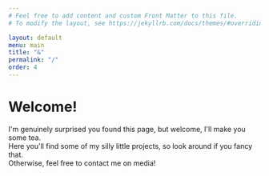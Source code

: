 ```yaml
---
# Feel free to add content and custom Front Matter to this file.
# To modify the layout, see https://jekyllrb.com/docs/themes/#overriding-theme-defaults

layout: default
menu: main
title: "&"
permalink: "/"
order: 4
---
```


# Welcome!
I'm genuinely surprised you found this page, but welcome, I'll make you some tea.\
Here you'll find some of my silly little projects, so look around if you fancy that.\
Otherwise, feel free to contact me on media!
